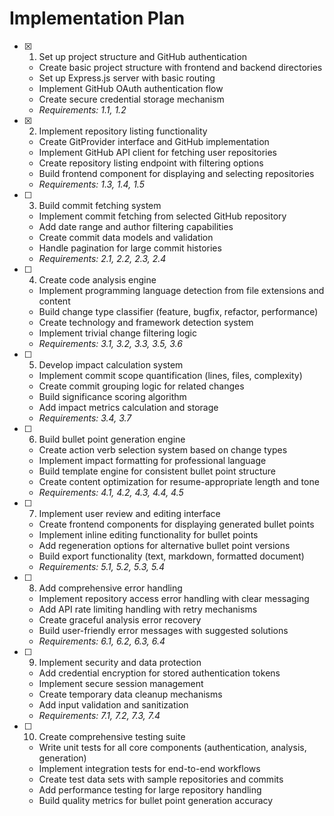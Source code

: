 # Implementation Plan

- [x] 1. Set up project structure and GitHub authentication
  - Create basic project structure with frontend and backend directories
  - Set up Express.js server with basic routing
  - Implement GitHub OAuth authentication flow
  - Create secure credential storage mechanism
  - _Requirements: 1.1, 1.2_

- [x] 2. Implement repository listing functionality
  - Create GitProvider interface and GitHub implementation
  - Implement GitHub API client for fetching user repositories
  - Create repository listing endpoint with filtering options
  - Build frontend component for displaying and selecting repositories
  - _Requirements: 1.3, 1.4, 1.5_

- [ ] 3. Build commit fetching system
  - Implement commit fetching from selected GitHub repository
  - Add date range and author filtering capabilities
  - Create commit data models and validation
  - Handle pagination for large commit histories
  - _Requirements: 2.1, 2.2, 2.3, 2.4_

- [ ] 4. Create code analysis engine
  - Implement programming language detection from file extensions and content
  - Build change type classifier (feature, bugfix, refactor, performance)
  - Create technology and framework detection system
  - Implement trivial change filtering logic
  - _Requirements: 3.1, 3.2, 3.3, 3.5, 3.6_

- [ ] 5. Develop impact calculation system
  - Implement commit scope quantification (lines, files, complexity)
  - Create commit grouping logic for related changes
  - Build significance scoring algorithm
  - Add impact metrics calculation and storage
  - _Requirements: 3.4, 3.7_

- [ ] 6. Build bullet point generation engine
  - Create action verb selection system based on change types
  - Implement impact formatting for professional language
  - Build template engine for consistent bullet point structure
  - Create content optimization for resume-appropriate length and tone
  - _Requirements: 4.1, 4.2, 4.3, 4.4, 4.5_

- [ ] 7. Implement user review and editing interface
  - Create frontend components for displaying generated bullet points
  - Implement inline editing functionality for bullet points
  - Add regeneration options for alternative bullet point versions
  - Build export functionality (text, markdown, formatted document)
  - _Requirements: 5.1, 5.2, 5.3, 5.4_

- [ ] 8. Add comprehensive error handling
  - Implement repository access error handling with clear messaging
  - Add API rate limiting handling with retry mechanisms
  - Create graceful analysis error recovery
  - Build user-friendly error messages with suggested solutions
  - _Requirements: 6.1, 6.2, 6.3, 6.4_

- [ ] 9. Implement security and data protection
  - Add credential encryption for stored authentication tokens
  - Implement secure session management
  - Create temporary data cleanup mechanisms
  - Add input validation and sanitization
  - _Requirements: 7.1, 7.2, 7.3, 7.4_

- [ ] 10. Create comprehensive testing suite
  - Write unit tests for all core components (authentication, analysis, generation)
  - Implement integration tests for end-to-end workflows
  - Create test data sets with sample repositories and commits
  - Add performance testing for large repository handling
  - Build quality metrics for bullet point generation accuracy